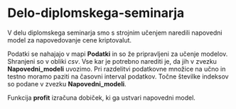 # Delo-diplomskega-seminarja
V delu diplomskega seminarja smo s strojnim učenjem naredili napovedni model za napovedovanje cene kriptovalut.

Podatki se nahajajo v mapi **Podatki** in so že pripravljeni za učenje modelov. Shranjeni so v obliki *csv*.
Vse kar je potrebno narediti je, da jih v zvezku **Napovedni_modeli** uvozimo. 
Pri razdelitvi podatkovne množice na učno in testno moramo paziti na časovni interval podatkov.
Točne številke indeksov so podane v zvezku **Napovedni_modeli**.

Funkcija **profit** izračuna dobiček, ki ga ustvari napovedni model.